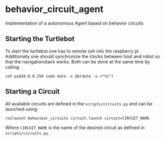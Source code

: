 # behavior_circuit_agent
Implementation of a autonomous Agent based on behavior circuits



## Starting the Turtlebot
To start the turtlebot one has to remote ssh into the raspberry pi.
Additionally one should synchronize the clocks between host and robot so that the navigationstack works.
Both can be done at the same time by calling:

```
ssh pi@10.0.0.250 sudo date -s @$(date -u +"%s")
```

## Starting a Circuit
All available circuits are defined in the `scripts/circuits.py` and can be launched using:
```
roslaunch behaviour_circuits circuit.launch circuit=CIRCUIT_NAME
```
Where `CIRCUIT_NAME` is the name of the desired circuit as defined in `scripts/circuits.py`.
